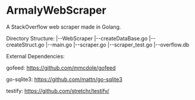 # ArmalyWebScraper

A StackOverflow web scraper made in Golang.

Directory Structure:
|--WebScraper
	|--createDataBase.go
	|--createStruct.go
	|--main.go
	|--scraper.go
	|--scraper_test.go
	|--overflow.db

	
External Dependencies:


gofeed: https://github.com/mmcdole/gofeed

go-sqlite3: https://github.com/mattn/go-sqlite3

testify: https://github.com/stretchr/testify/

